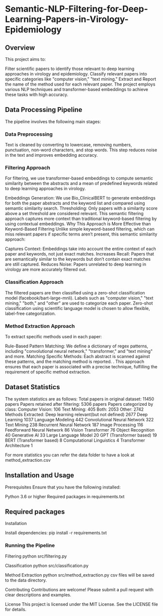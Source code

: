 # Semantic-NLP-Filtering-for-Deep-Learning-Papers-in-Virology-Epidemiology

## Overview
This project aims to:

Filter scientific papers to identify those relevant to deep learning approaches in virology and epidemiology.
Classify relevant papers into specific categories like "computer vision," "text mining."
Extract and Report the name of the method used for each relevant paper.
The project employs various NLP techniques and transformer-based embeddings to achieve these tasks with high accuracy.

## Data Processing Pipeline
The pipeline involves the following main stages:

### Data Preprocessing 
Text is cleaned by converting to lowercase, removing numbers, punctuation, non-word characters, and stop words. This step reduces noise in the text and improves embedding accuracy.

### Filtering Approach
For filtering, we use transformer-based embeddings to compute semantic similarity between the abstracts and a mean of predefined keywords related to deep learning approaches in virology.

Embeddings Generation: We use Bio_ClinicalBERT to generate embeddings for both the paper abstracts and the keyword list and compared using semantic similarity search.
Thresholding: Only papers with a similarity score above a set threshold are considered relevant. This semantic filtering approach captures more context than traditional keyword-based filtering by using contextual embeddings.
Why This Approach is More Effective than Keyword-Based Filtering
Unlike simple keyword-based filtering, which can miss relevant papers if specific terms aren’t present, this semantic similarity approach:

Captures Context: Embeddings take into account the entire context of each paper and keywords, not just exact matches.
Increases Recall: Papers that are semantically similar to the keywords but don’t contain exact matches are still captured.
Reduces Noise: Papers unrelated to deep learning in virology are more accurately filtered out.

### Classification Approach
The filtered papers are then classified using a zero-shot classification model (facebook/bart-large-mnli). Labels such as "computer vision," "text mining," "both," and "other" are used to categorize each paper. Zero-shot classification using scientific language model is chosen to allow flexible, label-free categorization.

### Method Extraction Approach
To extract specific methods used in each paper:

Rule-Based Pattern Matching: We define a dictionary of regex patterns, including "convolutional neural network," "transformer," and "text mining" and more.
Matching Specific Methods: Each abstract is scanned against these patterns, and the matching method is reported. .
This approach ensures that each paper is associated with a precise technique, fulfilling the requirement of specific method extraction.

## Dataset Statistics
The system statistics are as follows:
Total papers in original dataset: 11450 papers
Papers retained after filtering: 5306 papers
Papers categorized by class:
Computer Vision: 106
Text Mining: 405
Both: 2053
Other: 2742
Methods Extracted:
Deep learning relevant(but not defined)      2677
Deep Learning                                1037
Language Modeling                            442
Convolutional Neural Network                 322
Text Mining                                  238
Recurrent Neural Network                     187
Image Processing                             116
Feedforward Neural Network                   86
Vision Transformer                           76
Object Recognition                           40
Generative AI                                33
Large Language Model                         20
GPT (Transformer based)                      19
BERT (Transformer based)                     8
Computational Linguistics                    4
Transformer Architecture                     1

For more statistics you can refer the data folder to have a look at method_extraction.csv

## Installation and Usage
Prerequisites
Ensure that you have the following installed:

Python 3.6 or higher
Required packages in requirements.txt

## Required packages
Installation

Install dependencies:
pip install -r requirements.txt

### Running the Pipeline
Filtering
python src/filtering.py

Classification
python src/classification.py

Method Extraction
python src/method_extraction.py
csv files will be saved to the data directory.

Contributing
Contributions are welcome! Please submit a pull request with clear descriptions and examples.

License
This project is licensed under the MIT License. See the LICENSE file for details.
